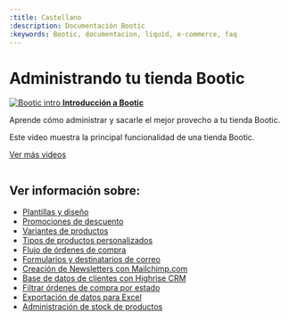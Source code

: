 ```yaml
---
:title: Castellano
:description: Documentación Bootic
:keywords: Bootic, documentacion, liquid, e-commerce, faq
---
```

# Administrando tu tienda Bootic

<div class="clearfix section">  
  <div class="grid_thumb column">
    <a href="http://vimeo.com/12716140" class="js_fancy_box_vimeo">
      <img src="http://b.vimeocdn.com/ts/718/660/71866071_200.jpg" alt="Bootic intro" />
      <strong>Introducción a Bootic</strong>
    </a>
  </div>
  <div class="column info_column">
    <p>Aprende cómo administrar y sacarle el mejor provecho a tu tienda Bootic.</p>
    <p>Este video muestra la principal funcionalidad de una tienda Bootic.</p>
    <p><a href="/es/screencasts">Ver más videos</a></p>
  </div>
</div>

## Ver información sobre:

* [Plantillas y diseño](/es/themes)
* [Promociones de descuento](http://www.bootic.net/blog/2010/12/13/promociones-de-descuento-configurables)
* [Variantes de productos](http://www.bootic.net/blog/2010/6/27/administracion-de-variantes-de-productos)
* [Tipos de productos personalizados](http://www.bootic.net/blog/2010/6/27/definiendo-tipos-de-productos-en-bootic)
* [Flujo de órdenes de compra](http://www.bootic.net/blog/2010/6/27/flujo-de-ordenes-de-compra)
* [Formularios y destinatarios de correo](http://www.bootic.net/blog/2010/5/31/configurando-destinatarios-de-correo-en-bootic)
* [Creación de Newsletters con Mailchimp.com](http://www.bootic.net/blog/2010/3/30/administracion-de-listas-de-correo-con-mailchimp)
* [Base de datos de clientes con Highrise CRM](http://www.bootic.net/blog/2010/3/18/integracion-con-highrise-crm)
* [Filtrar órdenes de compra por estado](http://www.bootic.net/blog/2010/2/25/ordenes-de-compra-exitosas)
* [Exportación de datos para Excel](http://www.bootic.net/blog/2010/2/25/exportacion-de-datos-para-excel)
* [Administración de stock de productos](http://www.bootic.net/blog/2009/12/14/gestion-de-stock-y-disponibilidad-de-productos)